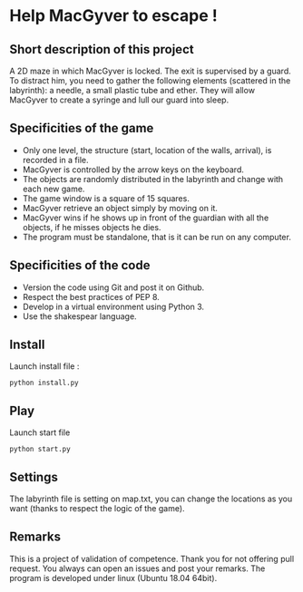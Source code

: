 Help MacGyver to escape !
===========================

Short description of this project
---------------------------------

A 2D maze in which MacGyver is locked. The exit is supervised by a guard. To distract him, you need to gather the 
following elements (scattered in the labyrinth): a needle, a small plastic tube and ether. 
They will allow MacGyver to create a syringe and lull our guard into sleep.

Specificities of the game
-------------------------
* Only one level, the structure (start, location of the walls, arrival), is recorded in a file. 
* MacGyver is controlled by the arrow keys on the keyboard.
* The objects are randomly distributed in the labyrinth and change with each new game.
* The game window is a square of 15 squares.
* MacGyver retrieve an object simply by moving on it.
* MacGyver wins if he shows up in front of the guardian with all the objects, if he misses objects he dies.
* The program must be standalone, that is it can be run on any computer.

Specificities of the code
-------------------------
* Version the code using Git and post it on Github. 
* Respect the best practices of PEP 8.
* Develop in a virtual environment using Python 3.
* Use the shakespear language.

Install
-------  
Launch install file : 
```
python install.py
```

Play
----  
Launch start file
```
python start.py
```

Settings
--------
The labyrinth file is setting on map.txt, you can change the locations as you want (thanks to respect the logic of the 
game).

Remarks
-------
This is a project of validation of competence. Thank you for not offering pull request. You always can open an issues 
and post your remarks. The program is developed under linux (Ubuntu 18.04 64bit).
